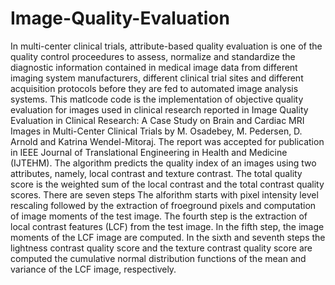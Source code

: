 # Image-Quality-Evaluation
In multi-center clinical trials, attribute-based quality evaluation is one of the quality control proceedures to assess, normalize and standardize the diagnostic information contained in medical image data from different imaging system manufacturers, different clinical trial sites and different acquisition protocols before they are fed to automated image analysis systems.
This matlcode code is the implementation of objective quality evaluation for images used in clinical research reported in
Image Quality Evaluation in Clinical Research: A Case Study on Brain and Cardiac MRI Images in Multi-Center Clinical Trials by
M. Osadebey, M. Pedersen, D. Arnold and Katrina Wendel-Mitoraj. The report was accepted for publication in IEEE Journal of Translational Engineering in Health and Medicine (IJTEHM).
The algorithm predicts the quality index of an images using two attributes, namely, local contrast and texture contrast. The total quality score is the weighted sum of the local contrast and the total contrast quality scores. 
There are seven steps The alforithm starts with pixel intensity level rescaling followed by the extraction of froeground pixels and computation of image moments of the test image. The fourth step is the extraction of local contrast features (LCF) from the test image. In the fifth step, the image moments of the LCF image are computed. In the sixth and seventh steps the lightness contrast quality score and the texture contrast quality score are computed the cumulative normal distribution functions of the mean and variance of the LCF image, respectively. 
